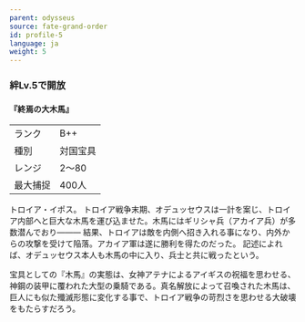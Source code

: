 ```yaml
---
parent: odysseus
source: fate-grand-order
id: profile-5
language: ja
weight: 5
---
```


### 絆Lv.5で開放

#### 『終焉の大木馬』

<table>
  <tr><td>ランク</td><td>B++</td></tr>
  <tr><td>種別</td><td>対国宝具</td></tr>
  <tr><td>レンジ</td><td>2～80</td></tr>
  <tr><td>最大捕捉</td><td>400人</td></tr>
</table>

トロイア・イポス。
トロイア戦争末期、オデュッセウスは一計を案じ、トロイア内部へと巨大な木馬を運び込ませた。木馬にはギリシャ兵（アカイア兵）が多数潜んでおり―――
結果、トロイアは敵を内側へ招き入れる事になり、内外からの攻撃を受けて陥落。アカイア軍は遂に勝利を得たのだった。
記述によれば、オデュッセウス本人も木馬の中に入り、兵士と共に戦ったという。

宝具としての『木馬』の実態は、女神アテナによるアイギスの祝福を思わせる、神鋼の装甲に覆われた大型の乗騎である。真名解放によって召喚された木馬は、巨人にも似た殲滅形態に変化する事で、トロイア戦争の苛烈さを思わせる大破壊をもたらすだろう。

